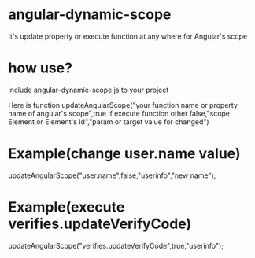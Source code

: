 # angular-dynamic-scope
It's update property or execute function at any where for Angular's scope

# how use?
include angular-dynamic-scope.js to your project

Here is function
updateAngularScope("your function name or property name of angular's scope",true if execute function other false,"scope Element or Element's Id","param or target value for changed")

# Example(change user.name value)
updateAngularScope("user.name",false,"userinfo","new name");

# Example(execute verifies.updateVerifyCode)
updateAngularScope("verifies.updateVerifyCode",true,"userinfo");
